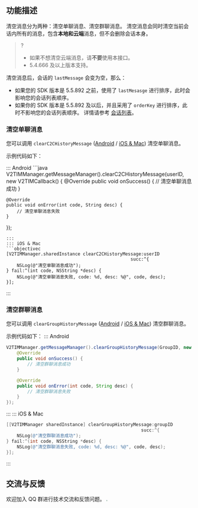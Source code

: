 ## 功能描述
清空消息分为两种：清空单聊消息、清空群聊消息。
清空消息会同时清空当前会话内所有的消息，包含**本地和云端**消息，但不会删除会话本身。

> ?
> - 如果不想清空云端消息，请**不要**使用本接口。
> - 5.4.666 及以上版本支持。

清空消息后，会话的 `lastMessage` 会变为空，那么：
* 如果您的 SDK 版本是 5.5.892 之前，使用了 `lastMesasge` 进行排序，此时会影响您的会话列表顺序。
* 如果你的 SDK 版本是 5.5.892 及以后，并且采用了 `orderKey` 进行排序，此时不影响您的会话列表顺序。
详情请参考 [会话列表](https://cloud.tencent.com/document/product/269/75366)。

### 清空单聊消息

您可以调用 `clearC2CHistoryMessage` ([Android](https://im.sdk.qcloud.com/doc/zh-cn/classcom_1_1tencent_1_1imsdk_1_1v2_1_1V2TIMMessageManager.html#a29aa6e75c2238c35cc609bef0e5a46ce) / [iOS & Mac](https://im.sdk.qcloud.com/doc/zh-cn/categoryV2TIMManager_07Message_08.html#a005c7767172d9a3980974b68c780c33b)) 清空单聊消息。


示例代码如下：

<dx-tabs>
::: Android
```java
V2TIMManager.getMessageManager().clearC2CHistoryMessage(userID, new V2TIMCallback() {
	@Override
	public void onSuccess() {
		// 清空单聊消息成功
	}

	@Override
	public void onError(int code, String desc) {
		// 清空单聊消息失败
	}
});
```
:::
::: iOS & Mac
```objectivec
[V2TIMManager.sharedInstance clearC2CHistoryMessage:userID
                                               succ:^{
    NSLog(@"清空单聊消息成功");
} fail:^(int code, NSString *desc) {
    NSLog(@"清空单聊消息失败, code: %d, desc: %@", code, desc);
}];
```
:::
</dx-tabs>


### 清空群聊消息

您可以调用 `clearGroupHistoryMessage` ([Android](https://im.sdk.qcloud.com/doc/zh-cn/classcom_1_1tencent_1_1imsdk_1_1v2_1_1V2TIMMessageManager.html#a6e1a1dce441243d0bd5ac2f8bcecb3d9) / [iOS & Mac](https://im.sdk.qcloud.com/doc/zh-cn/categoryV2TIMManager_07Message_08.html#a16c01c19a285e2bd11443c868c8256e6)) 清空群聊消息。


示例代码如下：
<dx-tabs>
::: Android
```java
V2TIMManager.getMessageManager().clearGroupHistoryMessage(GroupID, new V2TIMCallback() {
	@Override
	public void onSuccess() {
		// 清空群聊消息成功
	}

	@Override
	public void onError(int code, String desc) {
		// 清空群聊消息失败
	}
});
```
:::
::: iOS & Mac
```objectivec
[[V2TIMManager sharedInstance] clearGroupHistoryMessage:groupID
                                                   succ:^{
    NSLog(@"清空群聊消息成功");
} fail:^(int code, NSString *desc) {
    NSLog(@"清空群聊消息失败, code: %d, desc: %@", code, desc);
}];
```
:::
</dx-tabs>

## 交流与反馈
欢迎加入 QQ 群进行技术交流和反馈问题。
<img src="https://sdk-im-1252463788.cos.ap-hongkong.myqcloud.com/tools/resource/officialwebsite/pictures/doc_sdk_qq_group.jpg" style="zoom:20%;"/>
